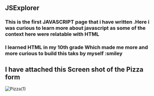 ## JSExplorer

### This is the first JAVASCRIPT page that i have written .Here i was curious to learn more about javascript as some of the context here were relatable with HTML 
### I learned HTML in my 10th grade Which made me more and more curious to build this taks by myself :smiley 
## I have attached this Screen shot of the Pizza form 
![Pizza(1)](https://user-images.githubusercontent.com/92712034/142741526-0b841741-3a14-4301-8101-312a412dc634.png)





